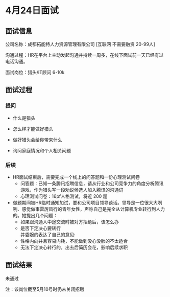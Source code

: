 # 4月24日面试

## 面试信息

公司名称：成都拓能特人力资源管理有限公司 [互联网 不需要融资 20-99人]

沟通过程：HR在平台上主动发起沟通并持续一周多，在线下面试前一天已经有过电话沟通。

面试岗位：猎头/IT顾问 6-10k

## 面试过程

### 提问

- 什么是猎头

- 怎么样才能做好猎头

- 做好猎头会给你带来什么

- 询问家庭情况和个人相关问题

### 后续

- HR面试结束后，需要完成一个线上的问答题和一份心理测试问卷
  - 问答题：已知一条腾讯招聘信息，请从行业和公司竞争力的角度分析腾讯游戏，作为猎头写一段劝说候选人加入腾讯的沟通词
  - 心理测试问卷：16pf人格测试，将近 200 题
- 做题期间被HR临时通知加试，要和公司项目领导谈话。领导是一位很大大咧咧、感觉做事雷厉风行的青年女性，声称自己是完全从计算机专业转行到人力的。她提出几个问题：
  - 如果跟沟通人中途交流时被对方拒绝后，该怎么办
  - 是否下定决心要转行
<br/>并委婉的表达了自己的意见:
  - 性格内向并且容易内耗，不能做到没心没肺的不太适合
  - 无法下定决心转行的，出去后简历会花，影响后续求职

## 面试结果

未通过

注：该岗位截至5月10号时仍未关闭招聘
